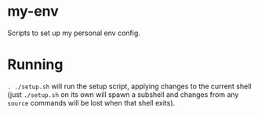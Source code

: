 # my-env
Scripts to set up my personal env config.

# Running
`. ./setup.sh` will run the setup script, applying changes to the current shell (just `./setup.sh` on its own will spawn a subshell and changes from any `source` commands will be lost when that shell exits).
